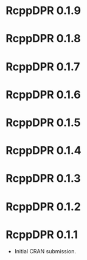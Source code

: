 # RcppDPR 0.1.9

# RcppDPR 0.1.8

# RcppDPR 0.1.7

# RcppDPR 0.1.6

# RcppDPR 0.1.5

# RcppDPR 0.1.4

# RcppDPR 0.1.3

# RcppDPR 0.1.2

# RcppDPR 0.1.1

* Initial CRAN submission.
